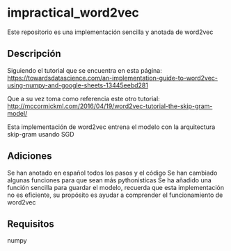 # impractical_word2vec
Este repositorio es una implementación sencilla y anotada de word2vec

## Descripción

Siguiendo el tutorial que se encuentra en esta página:
https://towardsdatascience.com/an-implementation-guide-to-word2vec-using-numpy-and-google-sheets-13445eebd281

Que a su vez toma como referencia este otro tutorial:
http://mccormickml.com/2016/04/19/word2vec-tutorial-the-skip-gram-model/

Esta implementación de word2vec entrena el modelo con la arquitectura skip-gram usando SGD

## Adiciones

Se han anotado en español todos los pasos y el código
Se han cambiado algunas funciones para que sean más pythonisticas
Se ha añadido una función sencilla para guardar el modelo, recuerda que esta implementación no es eficiente, su propósito es ayudar a comprender el funcionamiento de word2vec

## Requisitos

numpy

